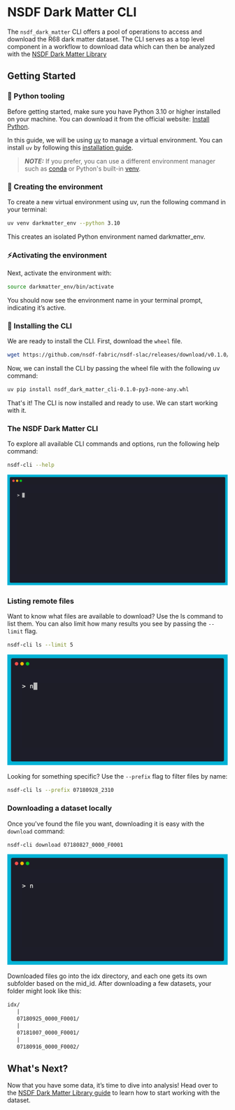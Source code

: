 # NSDF Dark Matter CLI

The `nsdf_dark_matter` CLI offers a pool of operations to access and download the R68 dark matter dataset. The CLI serves as a top level component in a workflow to download data which can
then be analyzed with the [NSDF Dark Matter Library](https://github.com/nsdf-fabric/nsdf-slac/tree/main/nsdf_dark_matter)

## Getting Started

### 🐍 Python tooling

Before getting started, make sure you have Python 3.10 or higher installed on your machine. You can download it from the official website: [Install Python](https://www.python.org/downloads/).

In this guide, we will be using [uv](https://docs.astral.sh/uv/) to manage a virtual environment. You can install `uv` by following this [installation guide](https://docs.astral.sh/uv/getting-started/installation/).

> **_NOTE:_** If you prefer, you can use a different environment manager such as [conda](https://www.anaconda.com/docs/getting-started/miniconda/main) or Python's built-in [venv](https://docs.python.org/3/library/venv.html).

### 🧪 Creating the environment

To create a new virtual environment using uv, run the following command in your terminal:

```bash
uv venv darkmatter_env --python 3.10
```

This creates an isolated Python environment named darkmatter_env.

### ⚡Activating the environment

Next, activate the environment with:

```bash
source darkmatter_env/bin/activate
```

You should now see the environment name in your terminal prompt, indicating it’s active.

### 🚀 Installing the CLI

We are ready to install the CLI. First, download the `wheel` file.

```bash
wget https://github.com/nsdf-fabric/nsdf-slac/releases/download/v0.1.0/nsdf_dark_matter_cli-0.1.0-py3-none-any.whl
```

Now, we can install the CLI by passing the wheel file with the following uv command:

```bash
uv pip install nsdf_dark_matter_cli-0.1.0-py3-none-any.whl
```

That's it! The CLI is now installed and ready to use. We can start working with it.

### The NSDF Dark Matter CLI

To explore all available CLI commands and options, run the following help command:

```bash
nsdf-cli --help
```

![Help Command](../assets/cli/cli-help.gif)

### Listing remote files

Want to know what files are available to download? Use the ls command to list them. You can also limit how many results you see by passing the `--limit` flag.

```bash
nsdf-cli ls --limit 5
```

![List command](../assets/cli/cli-ls.gif)

Looking for something specific? Use the `--prefix` flag to filter files by name:

```bash
nsdf-cli ls --prefix 07180928_2310
```

### Downloading a dataset locally

Once you've found the file you want, downloading it is easy with the `download` command:

```bash
nsdf-cli download 07180827_0000_F0001
```

![Download Command](../assets/cli/cli-download.gif)

Downloaded files go into the idx directory, and each one gets its own subfolder based on the mid_id. After downloading a few datasets, your folder might look like this:

```console
idx/
   |
   07180925_0000_F0001/
   |
   07181007_0000_F0001/
   |
   07180916_0000_F0002/
```

## What's Next?

Now that you have some data, it’s time to dive into analysis! Head over to the [NSDF Dark Matter Library guide](./library.md) to learn how to start working with the dataset.
